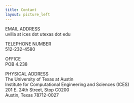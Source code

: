 ```yaml
---
title: Contant
layout: picture_left
---
```


EMAIL ADDRESS<br>
uvilla at ices dot utexas dot edu

TELEPHONE NUMBER<br>
512-232-4580

OFFICE<br>
POB 4.238

PHYSICAL ADDRESS<br>
The University of Texas at Austin<br>
Institute for Computational Engineering and Sciences (ICES)<br>
201 E. 24th Street, Stop C0200<br>
Austin, Texas 78712-0027 
